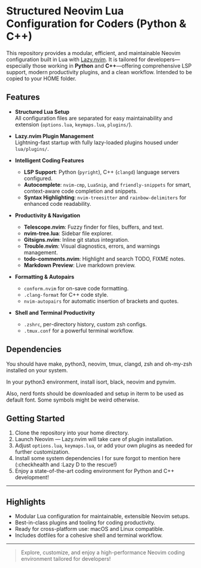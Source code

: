 # Structured Neovim Lua Configuration for Coders (Python & C++)

This repository provides a modular, efficient, and maintainable Neovim configuration built in Lua with [Lazy.nvim](https://github.com/folke/lazy.nvim).
It is tailored for developers—especially those working in **Python** and **C++**—offering comprehensive LSP support, modern productivity plugins, and a clean workflow.
Intended to be copied to your HOME folder.

## Features

- **Structured Lua Setup**  
  All configuration files are separated for easy maintainability and extension (`options.lua`, `keymaps.lua`, `plugins/`).

- **Lazy.nvim Plugin Management**  
  Lightning-fast startup with fully lazy-loaded plugins housed under `lua/plugins/`.

- **Intelligent Coding Features**  
  - **LSP Support**: Python (`pyright`), C++ (`clangd`) language servers configured.
  - **Autocomplete**: `nvim-cmp`, `LuaSnip`, and `friendly-snippets` for smart, context-aware code completion and snippets.
  - **Syntax Highlighting**: `nvim-treesitter` and `rainbow-delimiters` for enhanced code readability.

- **Productivity & Navigation**
  - **Telescope.nvim**: Fuzzy finder for files, buffers, and text.
  - **nvim-tree.lua**: Sidebar file explorer.
  - **Gitsigns.nvim**: Inline git status integration.
  - **Trouble.nvim**: Visual diagnostics, errors, and warnings management.
  - **todo-comments.nvim**: Highlight and search TODO, FIXME notes.
  - **Markdown Preview**: Live markdown preview.

- **Formatting & Autopairs**  
  - `conform.nvim` for on-save code formatting.
  - `.clang-format` for C++ code style.
  - `nvim-autopairs` for automatic insertion of brackets and quotes.

- **Shell and Terminal Productivity**
  - `.zshrc`, per-directory history, custom zsh configs.
  - `.tmux.conf` for a powerful terminal workflow.

## Dependencies

You should have make, python3, neovim, tmux, clangd, zsh and oh-my-zsh installed on your system.

In your python3 environment, install isort, black, neovim and pynvim.

Also, nerd fonts should be downloaded and setup in iterm to be used as default font.
Some symbols might be weird otherwise.

## Getting Started
1. Clone the repository into your home directory.
2. Launch Neovim — Lazy.nvim will take care of plugin installation.
3. Adjust `options.lua`, `keymaps.lua`, or add your own plugins as needed for further customization.
4. Install some system dependencies I for sure forgot to mention here (:checkhealth and :Lazy D to the rescue!)
5. Enjoy a state-of-the-art coding environment for Python and C++ development!

---

## Highlights

- Modular Lua configuration for maintainable, extensible Neovim setups.
- Best-in-class plugins and tooling for coding productivity.
- Ready for cross-platform use: macOS and Linux compatible.
- Includes dotfiles for a cohesive shell and terminal workflow.

---

> Explore, customize, and enjoy a high-performance Neovim coding environment tailored for developers!
